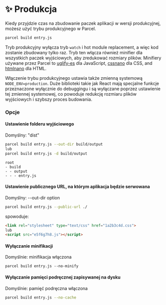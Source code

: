 # ✨ Produkcja

Kiedy przyjdzie czas na zbudowanie paczek aplikacji w wersji produkcyjnej, możesz użyć trybu produkcyjnego w Parcel.

```bash
parcel build entry.js
```

Tryb produkcyjny wyłącza tryb `watch` i hot module replacement, a więc kod zostanie zbudowany tylko raz. Tryb ten włącza również minifier dla wszystkich paczek wyjściowych, aby zredukować rozmiary plików. Minifiery używane przez Parcel to [uglify-es](https://github.com/mishoo/UglifyJS2/tree/harmony) dla JavaScript, [cssnano](http://cssnano.co) dla CSS, and [htmlnano](https://github.com/posthtml/htmlnano) dla HTML.

Włączenie trybu produkcyjnego ustawia także zmienną systemową `NODE_ENV=production`. Duże biblioteki takie jak React mają specjalne funkcje przeznaczone wyłącznie do debuggingu i są wyłączane poprzez ustawienie tej zmiennej systemowej, co powoduje redukcję rozmiaru plików wyjściowych i szybszy proces budowania.


### Opcje

#### Ustawienie folderu wyjściowego

Domyślny: "dist"

```bash
parcel build entry.js --out-dir build/output
lub
parcel build entry.js -d build/output
```

```base
root
- build
- - output
- - - entry.js
```

#### Ustawienie publicznego URL, na którym aplikacja będzie serwowana

Domyślny: --out-dir option

```bash
parcel build entry.js --public-url ./
```

spowoduje:

```html
<link rel="stylesheet" type="text/css" href="1a2b3c4d.css">
lub
<script src="e5f6g7h8.js"></script>
```


#### Wyłączanie minifikacji

Domyślnie: minifikacja włączona

```
parcel build entry.js --no-minify
```

#### Wyłączanie pamięci podręcznej zapisywanej na dysku

Domyślnie: pamięć podręczna włączona

```bash
parcel build entry.js --no-cache
```
